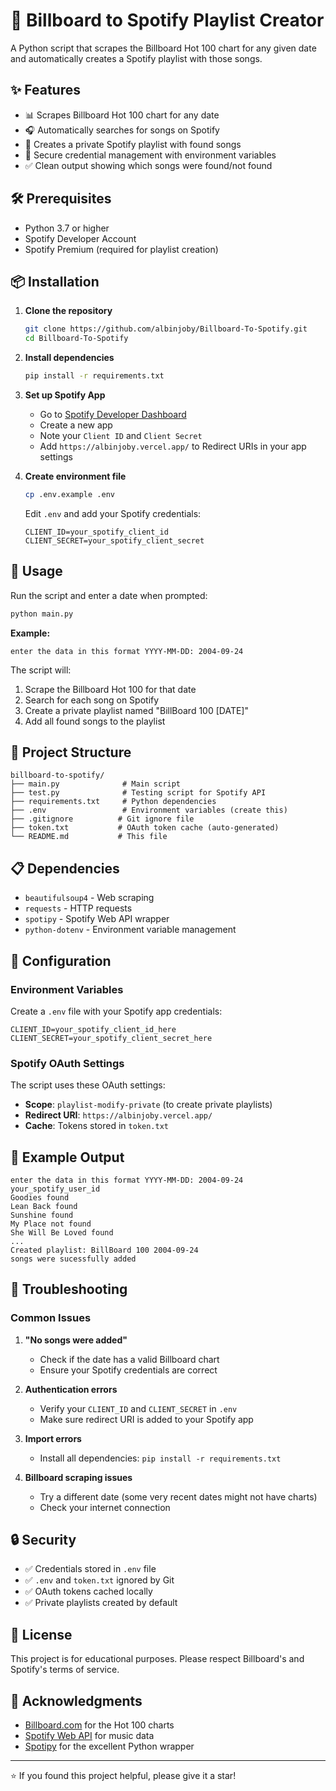 # 🎵 Billboard to Spotify Playlist Creator

A Python script that scrapes the Billboard Hot 100 chart for any given date and automatically creates a Spotify playlist with those songs.

## ✨ Features

- 📊 Scrapes Billboard Hot 100 chart for any date
- 🎧 Automatically searches for songs on Spotify
- 📝 Creates a private Spotify playlist with found songs
- 🔐 Secure credential management with environment variables
- ✅ Clean output showing which songs were found/not found

## 🛠️ Prerequisites

- Python 3.7 or higher
- Spotify Developer Account
- Spotify Premium (required for playlist creation)

## 📦 Installation

1. **Clone the repository**

   ```bash
   git clone https://github.com/albinjoby/Billboard-To-Spotify.git
   cd Billboard-To-Spotify
   ```

2. **Install dependencies**

   ```bash
   pip install -r requirements.txt
   ```

3. **Set up Spotify App**

   - Go to [Spotify Developer Dashboard](https://developer.spotify.com/dashboard)
   - Create a new app
   - Note your `Client ID` and `Client Secret`
   - Add `https://albinjoby.vercel.app/` to Redirect URIs in your app settings

4. **Create environment file**

   ```bash
   cp .env.example .env
   ```

   Edit `.env` and add your Spotify credentials:

   ```
   CLIENT_ID=your_spotify_client_id
   CLIENT_SECRET=your_spotify_client_secret
   ```

## 🚀 Usage

Run the script and enter a date when prompted:

```bash
python main.py
```

**Example:**

```
enter the data in this format YYYY-MM-DD: 2004-09-24
```

The script will:

1. Scrape the Billboard Hot 100 for that date
2. Search for each song on Spotify
3. Create a private playlist named "BillBoard 100 [DATE]"
4. Add all found songs to the playlist

## 📁 Project Structure

```
billboard-to-spotify/
├── main.py              # Main script
├── test.py              # Testing script for Spotify API
├── requirements.txt     # Python dependencies
├── .env                 # Environment variables (create this)
├── .gitignore          # Git ignore file
├── token.txt           # OAuth token cache (auto-generated)
└── README.md           # This file
```

## 📋 Dependencies

- `beautifulsoup4` - Web scraping
- `requests` - HTTP requests
- `spotipy` - Spotify Web API wrapper
- `python-dotenv` - Environment variable management

## 🔧 Configuration

### Environment Variables

Create a `.env` file with your Spotify app credentials:

```env
CLIENT_ID=your_spotify_client_id_here
CLIENT_SECRET=your_spotify_client_secret_here
```

### Spotify OAuth Settings

The script uses these OAuth settings:

- **Scope**: `playlist-modify-private` (to create private playlists)
- **Redirect URI**: `https://albinjoby.vercel.app/`
- **Cache**: Tokens stored in `token.txt`

## 🎯 Example Output

```
enter the data in this format YYYY-MM-DD: 2004-09-24
your_spotify_user_id
Goodies found
Lean Back found
Sunshine found
My Place not found
She Will Be Loved found
...
Created playlist: BillBoard 100 2004-09-24
songs were sucessfully added
```

## 🚨 Troubleshooting

### Common Issues

1. **"No songs were added"**

   - Check if the date has a valid Billboard chart
   - Ensure your Spotify credentials are correct

2. **Authentication errors**

   - Verify your `CLIENT_ID` and `CLIENT_SECRET` in `.env`
   - Make sure redirect URI is added to your Spotify app

3. **Import errors**

   - Install all dependencies: `pip install -r requirements.txt`

4. **Billboard scraping issues**
   - Try a different date (some very recent dates might not have charts)
   - Check your internet connection

## 🔒 Security

- ✅ Credentials stored in `.env` file
- ✅ `.env` and `token.txt` ignored by Git
- ✅ OAuth tokens cached locally
- ✅ Private playlists created by default

## 📝 License

This project is for educational purposes. Please respect Billboard's and Spotify's terms of service.

## 🙏 Acknowledgments

- [Billboard.com](https://www.billboard.com) for the Hot 100 charts
- [Spotify Web API](https://developer.spotify.com/documentation/web-api/) for music data
- [Spotipy](https://spotipy.readthedocs.io/) for the excellent Python wrapper

---

⭐ If you found this project helpful, please give it a star!
